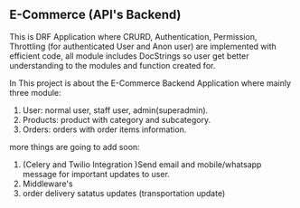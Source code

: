 <h2>E-Commerce (API's Backend)</h2>

This is DRF Application where CRURD, Authentication, Permission, Throttling (for authenticated User and Anon user) are implemented with efficient code, all module includes DocStrings so user get better understanding to the modules and function created for.

In This project is about the E-Commerce Backend Application where mainly three module:
1. User: normal user, staff user, admin(superadmin).
2. Products: product with category and subcategory.
3. Orders: orders with order items information.

more things are going to add soon:
1. (Celery and Twilio Integration )Send email and mobile/whatsapp message for important updates to user.
2. Middleware's
3. order delivery satatus updates (transportation update)
   
